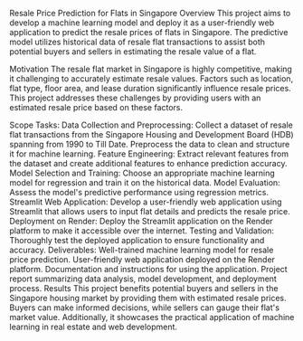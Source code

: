 Resale Price Prediction for Flats in Singapore
Overview
This project aims to develop a machine learning model and deploy it as a user-friendly web application to predict the resale prices of flats in Singapore. The predictive model utilizes historical data of resale flat transactions to assist both potential buyers and sellers in estimating the resale value of a flat.

Motivation
The resale flat market in Singapore is highly competitive, making it challenging to accurately estimate resale values. Factors such as location, flat type, floor area, and lease duration significantly influence resale prices. This project addresses these challenges by providing users with an estimated resale price based on these factors.

Scope
Tasks:
Data Collection and Preprocessing: Collect a dataset of resale flat transactions from the Singapore Housing and Development Board (HDB) spanning from 1990 to Till Date. Preprocess the data to clean and structure it for machine learning.
Feature Engineering: Extract relevant features from the dataset and create additional features to enhance prediction accuracy.
Model Selection and Training: Choose an appropriate machine learning model for regression and train it on the historical data.
Model Evaluation: Assess the model's predictive performance using regression metrics.
Streamlit Web Application: Develop a user-friendly web application using Streamlit that allows users to input flat details and predicts the resale price.
Deployment on Render: Deploy the Streamlit application on the Render platform to make it accessible over the internet.
Testing and Validation: Thoroughly test the deployed application to ensure functionality and accuracy.
Deliverables:
Well-trained machine learning model for resale price prediction.
User-friendly web application deployed on the Render platform.
Documentation and instructions for using the application.
Project report summarizing data analysis, model development, and deployment process.
Results
This project benefits potential buyers and sellers in the Singapore housing market by providing them with estimated resale prices. Buyers can make informed decisions, while sellers can gauge their flat's market value. Additionally, it showcases the practical application of machine learning in real estate and web development.

